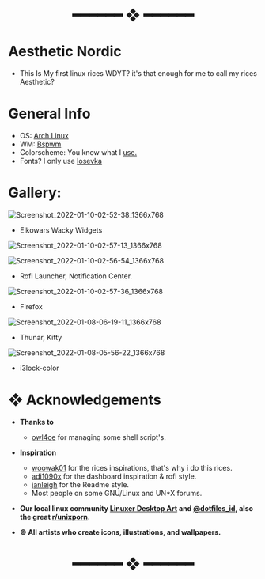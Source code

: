 <h1 align="center"> ━━━━━━  ❖  ━━━━━━ </h1>

# Aesthetic Nordic

- This Is My first linux rices WDYT? it's that enough for me to call my rices Aesthetic?

# General Info

- OS: [Arch Linux](https://archlinux.org/)
- WM: [Bspwm](https://github.com/baskerville/bspwm)
- Colorscheme: You know what I [use.](https://github.com/arcticicestudio/nord)
- Fonts? I only use [Iosevka](https://typeof.net/Iosevka/)

# Gallery: 

![Screenshot_2022-01-10-02-52-38_1366x768](https://user-images.githubusercontent.com/93292023/148733875-b9758e9f-aaa9-4973-9d47-4f3e33c32703.png)

- Elkowars Wacky Widgets

![Screenshot_2022-01-10-02-57-13_1366x768](https://user-images.githubusercontent.com/93292023/148734017-0ebb78c4-8eb8-46d7-b93b-586f124540dc.png)

![Screenshot_2022-01-10-02-56-54_1366x768](https://user-images.githubusercontent.com/93292023/148734082-b1dd5834-b09c-4e95-a027-84c312e671e7.png)

- Rofi Launcher, Notification Center.

![Screenshot_2022-01-10-02-57-36_1366x768](https://user-images.githubusercontent.com/93292023/148734138-3bd72e7f-d1cc-4b65-9c99-d6b02c86ba02.png)

- Firefox

![Screenshot_2022-01-08-06-19-11_1366x768](https://user-images.githubusercontent.com/93292023/148642212-8ccab373-50e4-4854-8a30-b9c8ed2e1df6.png)

- Thunar, Kitty

![Screenshot_2022-01-08-05-56-22_1366x768](https://user-images.githubusercontent.com/93292023/148642258-24c88475-c186-47ac-a1a9-3be342c8a9d4.png)

- i3lock-color

# ❖ Acknowledgements

   - **Thanks to**
      - [owl4ce](https://github.com/owl4ce) for managing some shell script's. 
      
   - **Inspiration**
      - [woowak01](https://github.com/ChocolateBread799) for the rices inspirations, that's why i do this rices.
      - [adi1090x](https://github.com/adi1090x) for the dashboard inspiration & rofi style.    
      - [janleigh](https://github.com/janleigh) for the Readme style.      
      - Most people on some GNU/Linux and UN*X forums.

   - **Our local linux community [Linuxer Desktop Art](https://facebook.com/groups/linuxart) and [@dotfiles_id](https://t.me/dotfiles_id), also the great              [r/unixporn](https://www.reddit.com/r/unixporn).**
   - **© All artists who create icons, illustrations, and wallpapers.**

<h1 align="center"> ━━━━━━  ❖  ━━━━━━ </h1>
